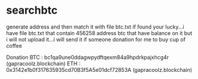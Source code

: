# searchbtc

generate address and then match it with file btc.txt if found your lucky...i have file btc.txt that contain 456258 address btc that have balance on it but i will not upload it...i will send it if someone donation for me to buy cup of coffee

Donation
BTC : bc1qa9une0ddagwpydftqexm84a9hpdrkpajxhcg4r (gapracoolz.blockchain)
ETH : 0x3142e1b0f317635935cd70B3f5A5e01dcf72853A (gapracoolz.blockchain)
